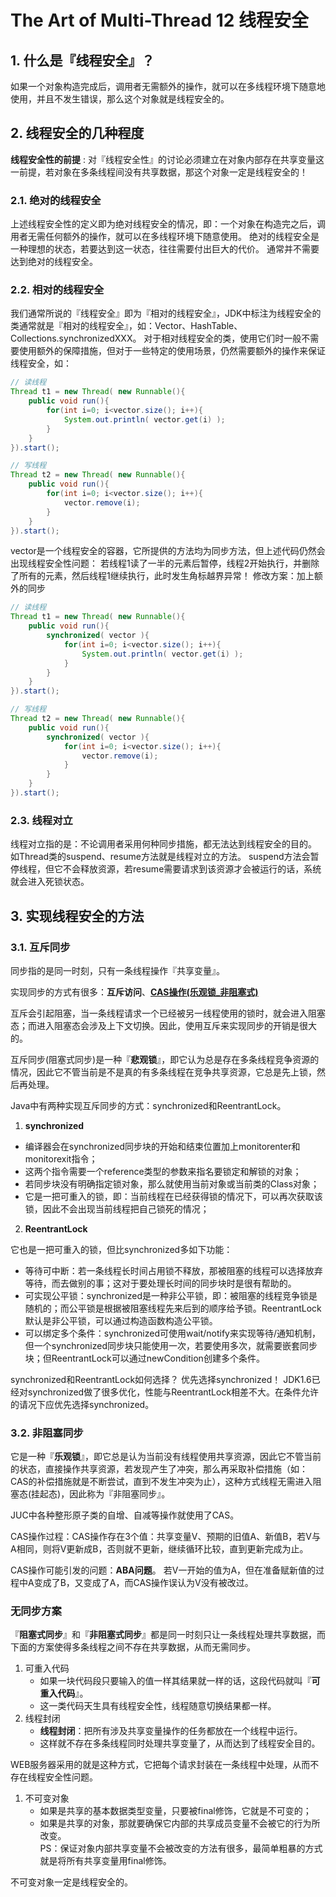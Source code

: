 # The Art of Multi-Thread 12 线程安全

## 1. 什么是『线程安全』？

如果一个对象构造完成后，调用者无需额外的操作，就可以在多线程环境下随意地使用，并且不发生错误，那么这个对象就是线程安全的。



## 2. 线程安全的几种程度

**线程安全性的前提** : 对『线程安全性』的讨论必须建立在对象内部存在共享变量这一前提，若对象在多条线程间没有共享数据，那这个对象一定是线程安全的！



### 2.1. 绝对的线程安全

上述线程安全性的定义即为绝对线程安全的情况，即：一个对象在构造完之后，调用者无需任何额外的操作，就可以在多线程环境下随意使用。 
绝对的线程安全是一种理想的状态，若要达到这一状态，往往需要付出巨大的代价。 
通常并不需要达到绝对的线程安全。



### 2.2. 相对的线程安全

我们通常所说的『线程安全』即为『相对的线程安全』，JDK中标注为线程安全的类通常就是『相对的线程安全』，如：Vector、HashTable、Collections.synchronizedXXX。 
对于相对线程安全的类，使用它们时一般不需要使用额外的保障措施，但对于一些特定的使用场景，仍然需要额外的操作来保证线程安全，如：

```java
// 读线程
Thread t1 = new Thread( new Runnable(){
    public void run(){
        for(int i=0; i<vector.size(); i++){
            System.out.println( vector.get(i) );
        }
    }
}).start();

// 写线程
Thread t2 = new Thread( new Runnable(){
    public void run(){
        for(int i=0; i<vector.size(); i++){
            vector.remove(i);
        }
    }
}).start();
```

vector是一个线程安全的容器，它所提供的方法均为同步方法，但上述代码仍然会出现线程安全性问题： 
若线程1读了一半的元素后暂停，线程2开始执行，并删除了所有的元素，然后线程1继续执行，此时发生角标越界异常！ 
修改方案：加上额外的同步

```java
// 读线程
Thread t1 = new Thread( new Runnable(){
    public void run(){
        synchronized( vector ){
            for(int i=0; i<vector.size(); i++){
                System.out.println( vector.get(i) );
            }
        }
    }
}).start();

// 写线程
Thread t2 = new Thread( new Runnable(){
    public void run(){
        synchronized( vector ){
            for(int i=0; i<vector.size(); i++){
                vector.remove(i);
            }
        }
    }
}).start();
```



### 2.3. 线程对立

线程对立指的是：不论调用者采用何种同步措施，都无法达到线程安全的目的。 
如Thread类的suspend、resume方法就是线程对立的方法。 
suspend方法会暂停线程，但它不会释放资源，若resume需要请求到该资源才会被运行的话，系统就会进入死锁状态。





## 3. 实现线程安全的方法

### 3.1. 互斥同步

同步指的是同一时刻，只有一条线程操作『共享变量』。

实现同步的方式有很多：**互斥访问**、**[CAS操作(乐观锁_非阻塞式)](https://github.com/WhiteSmithFloyd/Java_Basic/blob/master/concurrents/ABA%20Issue.md)**       


互斥会引起阻塞，当一条线程请求一个已经被另一线程使用的锁时，就会进入阻塞态；而进入阻塞态会涉及上下文切换。因此，使用互斥来实现同步的开销是很大的。

互斥同步(阻塞式同步)是一种『**悲观锁**』，即它认为总是存在多条线程竞争资源的情况，因此它不管当前是不是真的有多条线程在竞争共享资源，它总是先上锁，然后再处理。



Java中有两种实现互斥同步的方式：synchronized和ReentrantLock。

1. **synchronized** 

- 编译器会在synchronized同步块的开始和结束位置加上monitorenter和monitorexit指令；
- 这两个指令需要一个reference类型的参数来指名要锁定和解锁的对象；
- 若同步块没有明确指定锁对象，那么就使用当前对象或当前类的Class对象；
- 它是一把可重入的锁，即：当前线程在已经获得锁的情况下，可以再次获取该锁，因此不会出现当前线程把自己锁死的情况；

2. **ReentrantLock** 

它也是一把可重入的锁，但比synchronized多如下功能： 

- 等待可中断：若一条线程长时间占用锁不释放，那被阻塞的线程可以选择放弃等待，而去做别的事；这对于要处理长时间的同步块时是很有帮助的。
- 可实现公平锁：synchronized是一种非公平锁，即：被阻塞的线程竞争锁是随机的；而公平锁是根据被阻塞线程先来后到的顺序给予锁。ReentrantLock默认是非公平锁，可以通过构造函数构造公平锁。
- 可以绑定多个条件：synchronized可使用wait/notify来实现等待/通知机制，但一个synchronized同步块只能使用一次，若要使用多次，就需要嵌套同步块；但ReentrantLock可以通过newCondition创建多个条件。



synchronized和ReentrantLock如何选择？ 
优先选择synchronized！ 
JDK1.6已经对synchronized做了很多优化，性能与ReentrantLock相差不大。在条件允许的请况下应优先选择synchronized。



### 3.2. 非阻塞同步

它是一种『**乐观锁**』，即它总是认为当前没有线程使用共享资源，因此它不管当前的状态，直接操作共享资源，若发现产生了冲突，那么再采取补偿措施（如：CAS的补偿措施就是不断尝试，直到不发生冲突为止），这种方式线程无需进入阻塞态(挂起态)，因此称为『非阻塞同步』。

JUC中各种整形原子类的自增、自减等操作就使用了CAS。

CAS操作过程：CAS操作存在3个值：共享变量V、预期的旧值A、新值B，若V与A相同，则将V更新成B，否则就不更新，继续循环比较，直到更新完成为止。

CAS操作可能引发的问题：**ABA问题**。 
若V一开始的值为A，但在准备赋新值的过程中A变成了B，又变成了A，而CAS操作误认为V没有被改过。





### 无同步方案

『**阻塞式同步**』和『**非阻塞式同步**』都是同一时刻只让一条线程处理共享数据，而下面的方案使得多条线程之间不存在共享数据，从而无需同步。

1. 可重入代码     
   - 如果一块代码段只要输入的值一样其结果就一样的话，这段代码就叫『**可重入代码**』。 
   - 这一类代码天生具有线程安全性，线程随意切换结果都一样。
2. 线程封闭     
   - **线程封闭**：把所有涉及共享变量操作的任务都放在一个线程中运行。 
   - 这样就不存在多条线程同时处理共享变量了，从而达到了线程安全目的。



WEB服务器采用的就是这种方式，它把每个请求封装在一条线程中处理，从而不存在线程安全性问题。

1. 不可变对象      
   - 如果是共享的基本数据类型变量，只要被final修饰，它就是不可变的；     
   - 如果是共享的对象，那就要确保它内部的共享成员变量不会被它的行为所改变。        
   PS：保证对象内部共享变量不会被改变的方法有很多，最简单粗暴的方式就是将所有共享变量用final修饰。    

不可变对象一定是线程安全的。











